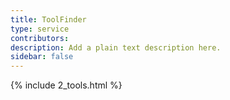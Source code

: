 ```yaml
---
title: ToolFinder
type: service
contributors: 
description: Add a plain text description here.
sidebar: false
---
```


<div markdown="0"> 
{% include 2_tools.html %}
 </div>